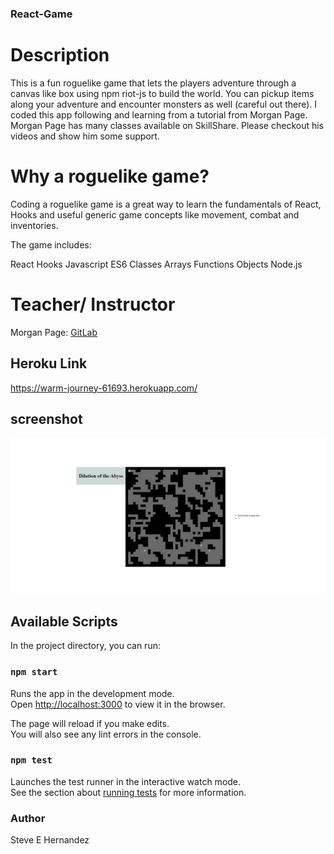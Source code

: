 ### React-Game

# Description

This is a fun roguelike game that lets the players adventure through a canvas like box using npm riot-js to build the world. You can pickup items along your adventure and encounter monsters as well (careful out there). I coded this app following and learning from a tutorial from Morgan Page. Morgan Page has many classes available on SkillShare. Please checkout his videos and show him some support. 


# Why a roguelike game?

Coding a roguelike game is  a great way to learn the fundamentals of React, Hooks and useful generic game concepts like movement, combat and inventories.

The game includes:

React
Hooks
Javascript
ES6
Classes
Arrays
Functions
Objects
Node.js

# Teacher/ Instructor

Morgan Page: [GitLab](https://gitlab.com/morganpage)

## Heroku Link

https://warm-journey-61693.herokuapp.com/

## screenshot

<img src="./public/react-game.jpg">

## Available Scripts

In the project directory, you can run:

### `npm start`

Runs the app in the development mode.\
Open [http://localhost:3000](http://localhost:3000) to view it in the browser.

The page will reload if you make edits.\
You will also see any lint errors in the console.

### `npm test`

Launches the test runner in the interactive watch mode.\
See the section about [running tests](https://facebook.github.io/create-react-app/docs/running-tests) for more information.

### Author

Steve E Hernandez
